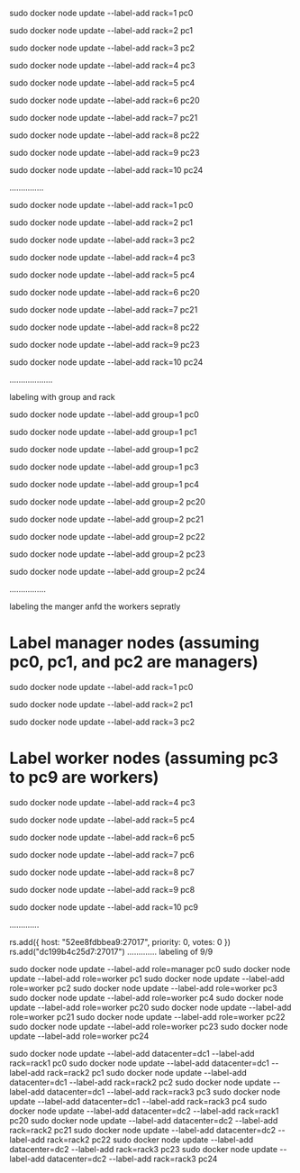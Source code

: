 sudo docker node update --label-add rack=1 pc0

sudo docker node update --label-add rack=2 pc1

sudo docker node update --label-add rack=3 pc2

sudo docker node update --label-add rack=4 pc3

sudo docker node update --label-add rack=5 pc4

sudo docker node update --label-add rack=6 pc20

sudo docker node update --label-add rack=7 pc21

sudo docker node update --label-add rack=8 pc22

sudo docker node update --label-add rack=9 pc23

sudo docker node update --label-add rack=10 pc24

...............

sudo docker node update --label-add rack=1 pc0

sudo docker node update --label-add rack=2 pc1

sudo docker node update --label-add rack=3 pc2

sudo docker node update --label-add rack=4 pc3

sudo docker node update --label-add rack=5 pc4

sudo docker node update --label-add rack=6 pc20

sudo docker node update --label-add rack=7 pc21

sudo docker node update --label-add rack=8 pc22

sudo docker node update --label-add rack=9 pc23

sudo docker node update --label-add rack=10 pc24

...................

labeling with group and rack

sudo docker node update --label-add group=1 pc0

sudo docker node update --label-add group=1 pc1

sudo docker node update --label-add group=1 pc2

sudo docker node update --label-add group=1 pc3

sudo docker node update --label-add group=1 pc4

sudo docker node update --label-add group=2 pc20

sudo docker node update --label-add group=2 pc21

sudo docker node update --label-add group=2 pc22

sudo docker node update --label-add group=2 pc23

sudo docker node update --label-add group=2 pc24

................

labeling the manger anfd the workers sepratly

# Label manager nodes (assuming pc0, pc1, and pc2 are managers)

sudo docker node update --label-add rack=1 pc0

sudo docker node update --label-add rack=2 pc1

sudo docker node update --label-add rack=3 pc2

# Label worker nodes (assuming pc3 to pc9 are workers)

sudo docker node update --label-add rack=4 pc3

sudo docker node update --label-add rack=5 pc4

sudo docker node update --label-add rack=6 pc5

sudo docker node update --label-add rack=7 pc6

sudo docker node update --label-add rack=8 pc7

sudo docker node update --label-add rack=9 pc8

sudo docker node update --label-add rack=10 pc9

.............

rs.add({ host: "52ee8fdbbea9:27017", priority: 0, votes: 0 })
 rs.add("dc199b4c25d7:27017")
.............
labeling of 9/9

sudo docker node update --label-add role=manager pc0
sudo docker node update --label-add role=worker pc1
sudo docker node update --label-add role=worker pc2
sudo docker node update --label-add role=worker pc3
sudo docker node update --label-add role=worker pc4
sudo docker node update --label-add role=worker pc20
sudo docker node update --label-add role=worker pc21
sudo docker node update --label-add role=worker pc22
sudo docker node update --label-add role=worker pc23
sudo docker node update --label-add role=worker pc24


sudo docker node update --label-add datacenter=dc1 --label-add rack=rack1 pc0
sudo docker node update --label-add datacenter=dc1 --label-add rack=rack2 pc1
sudo docker node update --label-add datacenter=dc1 --label-add rack=rack2 pc2
sudo docker node update --label-add datacenter=dc1 --label-add rack=rack3 pc3
sudo docker node update --label-add datacenter=dc1 --label-add rack=rack3 pc4
sudo docker node update --label-add datacenter=dc2 --label-add rack=rack1 pc20
sudo docker node update --label-add datacenter=dc2 --label-add rack=rack2 pc21
sudo docker node update --label-add datacenter=dc2 --label-add rack=rack2 pc22
sudo docker node update --label-add datacenter=dc2 --label-add rack=rack3 pc23
sudo docker node update --label-add datacenter=dc2 --label-add rack=rack3 pc24



